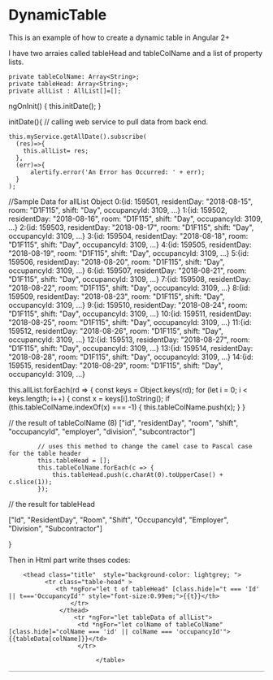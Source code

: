 # DynamicTable
This is an example of how to create a dynamic table in Angular 2+

I have two arraies called tableHead and tableColName and a list of property lists.

    private tableColName: Array<String>;
    private tableHead: Array<String>;
    private allList : AllList[]=[];

 ngOnInit() {
    this.initDate();
 }
 
 initDate(){
  // calling web service to pull data from back end.
  
    this.myService.getAllDate().subscribe(
      (res)=>{
        this.allList= res;                 
      },
      (err)=>{
          alertify.error('An Error has Occurred: ' + err);
      }
    );
  
  //Sample Data for allList Object
  0:{id: 159501, residentDay: "2018-08-15", room: "D1F115", shift: "Day", occupancyId: 3109, …}
  1:{id: 159502, residentDay: "2018-08-16", room: "D1F115", shift: "Day", occupancyId: 3109, …}
  2:{id: 159503, residentDay: "2018-08-17", room: "D1F115", shift: "Day", occupancyId: 3109, …}
  3:{id: 159504, residentDay: "2018-08-18", room: "D1F115", shift: "Day", occupancyId: 3109, …}
  4:{id: 159505, residentDay: "2018-08-19", room: "D1F115", shift: "Day", occupancyId: 3109, …}
  5:{id: 159506, residentDay: "2018-08-20", room: "D1F115", shift: "Day", occupancyId: 3109, …}
  6:{id: 159507, residentDay: "2018-08-21", room: "D1F115", shift: "Day", occupancyId: 3109, …}
  7:{id: 159508, residentDay: "2018-08-22", room: "D1F115", shift: "Day", occupancyId: 3109, …}
  8:{id: 159509, residentDay: "2018-08-23", room: "D1F115", shift: "Day", occupancyId: 3109, …}
  9:{id: 159510, residentDay: "2018-08-24", room: "D1F115", shift: "Day", occupancyId: 3109, …}
  10:{id: 159511, residentDay: "2018-08-25", room: "D1F115", shift: "Day", occupancyId: 3109, …}
  11:{id: 159512, residentDay: "2018-08-26", room: "D1F115", shift: "Day", occupancyId: 3109, …}
  12:{id: 159513, residentDay: "2018-08-27", room: "D1F115", shift: "Day", occupancyId: 3109, …}
  13:{id: 159514, residentDay: "2018-08-28", room: "D1F115", shift: "Day", occupancyId: 3109, …}
  14:{id: 159515, residentDay: "2018-08-29", room: "D1F115", shift: "Day", occupancyId: 3109, …}
  
   this.allList.forEach(rd => {
                const keys = Object.keys(rd);
                for (let i = 0; i < keys.length; i++) {
                    const x = keys[i].toString();
                    if (this.tableColName.indexOf(x) === -1) {
                        this.tableColName.push(x);
                    }
                }

// the result of tableColName
(8) ["id", "residentDay", "room", "shift", "occupancyId", "employer", "division", "subcontractor"]

            // uses this method to change the camel case to Pascal case for the table header
            this.tableHead = [];
            this.tableColName.forEach(c => {
                this.tableHead.push(c.charAt(0).toUpperCase() + c.slice(1));
            });
            
  // the result for tableHead
  
  ["Id", "ResidentDay", "Room", "Shift", "OccupancyId", "Employer", "Division", "Subcontractor"]
            
 }
 
 Then in Html part write thses codes:
 
   <table class="table table-hover" style="border: 0.15em solid lightgrey;width: 100%; font-size: 0.9em;font weight: normal;color:#3c3d3a;">
  
        <thead class="title"  style="background-color: lightgrey; ">
              <tr class="table-head" >
                 <th *ngFor="let t of tableHead" [class.hide]="t === 'Id' || t==='OccupancyId'" style="font-size:0.99em;">{{t}}</th>
                     </tr>
                  </thead>
                      <tr *ngFor="let tableData of allList">
                       <td *ngFor="let colName of tableColName" [class.hide]="colName === 'id' || colName === 'occupancyId'">             {{tableData[colName]}}</td>
                       </tr>

                            </table>

 
